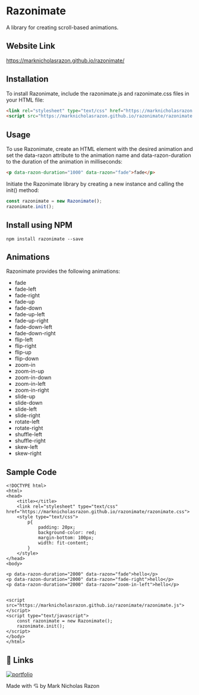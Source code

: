 # Razonimate

A library for creating scroll-based animations.

## Website Link

https://marknicholasrazon.github.io/razonimate/

## Installation

To install Razonimate, include the razonimate.js and razonimate.css files in your HTML file:

```html
<link rel="stylesheet" type="text/css" href="https://marknicholasrazon.github.io/razonimate/razonimate.css">
<script src="https://marknicholasrazon.github.io/razonimate/razonimate.js"></script>
```

## Usage

To use Razonimate, create an HTML element with the desired animation and set the data-razon attribute to the animation name and data-razon-duration to the duration of the animation in milliseconds:

```html
<p data-razon-duration="1000" data-razon="fade">fade</p>
```

Initiate the Razonimate library by creating a new instance and calling the init() method:

```javascript
const razonimate = new Razonimate();
razonimate.init();
```

## Install using NPM

```Linux
npm install razonimate --save
```

## Animations

Razonimate provides the following animations:

- fade
- fade-left
- fade-right
- fade-up
- fade-down
- fade-up-left
- fade-up-right
- fade-down-left
- fade-down-right
- flip-left
- flip-right
- flip-up
- flip-down
- zoom-in
- zoom-in-up
- zoom-in-down
- zoom-in-left
- zoom-in-right
- slide-up
- slide-down
- slide-left
- slide-right
- rotate-left
- rotate-right
- shuffle-left
- shuffle-right
- skew-left
- skew-right

## Sample Code

```Linux
<!DOCTYPE html>
<html>
<head>
	<title></title>
	<link rel="stylesheet" type="text/css" href="https://marknicholasrazon.github.io/razonimate/razonimate.css">
	<style type="text/css">
		p{
			padding: 20px;
			background-color: red;
			margin-bottom: 100px;
			width: fit-content;
		}
	</style>
</head>
<body>

<p data-razon-duration="2000" data-razon="fade">hello</p>
<p data-razon-duration="2000" data-razon="fade-right">hello</p>
<p data-razon-duration="2000" data-razon="zoom-in-left">hello</p>


<script src="https://marknicholasrazon.github.io/razonimate/razonimate.js"></script>
<script type="text/javascript">
	const razonimate = new Razonimate();
	razonimate.init();
</script>
</body>
</html>
```

## 🔗 Links
[![portfolio](https://img.shields.io/badge/my_portfolio-000?style=for-the-badge&logo=ko-fi&logoColor=white)](https://marknicholasrazon.github.io/portfolio/)

Made with 💘 by Mark Nicholas Razon
